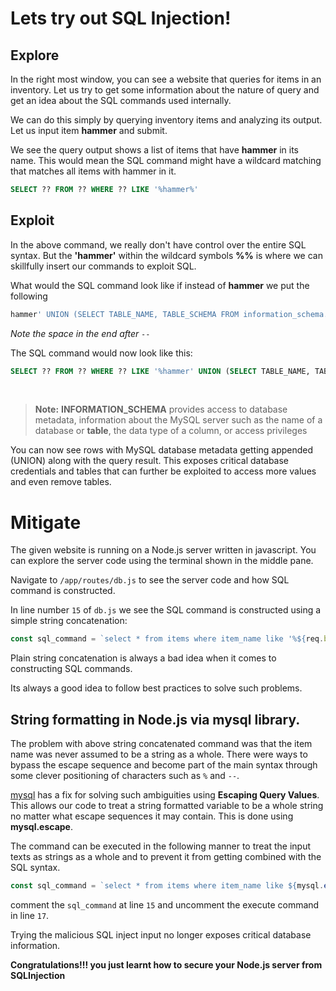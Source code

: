 # Lets try out SQL Injection!


## Explore

In the right most window, you can see a website that queries for items in an inventory. Let us try to get some information about the nature of query and get an idea about the SQL commands used internally. 

We can do this simply by querying inventory items and analyzing its output.  Let us input item **hammer** and submit.

We see the query output shows a list of items that have **hammer** in its name. This would mean the SQL command might have a wildcard matching that matches all items with hammer in it. 

```sql
SELECT ?? FROM ?? WHERE ?? LIKE '%hammer%'
```

## Exploit

In the above command, we really don't have control over the entire SQL syntax. But the **'hammer'** within the wildcard symbols **%%** is where we can skillfully insert our commands to exploit SQL. 

What would the SQL command look like if instead of **hammer** we put the following

```sql
hammer' UNION (SELECT TABLE_NAME, TABLE_SCHEMA FROM information_schema.tables);-- 
```

*Note the space in the end after `-- `*

The SQL command would now look like this:

```sql
SELECT ?? FROM ?? WHERE ?? LIKE '%hammer' UNION (SELECT TABLE_NAME, TABLE_SCHEMA FROM information_schema.tables);--%'
```
<br>

> **Note:** **INFORMATION_SCHEMA** provides access to database metadata, information about the MySQL server such as the name of a database or **table**, the data type of a column, or access privileges

You can now see rows with MySQL database metadata getting appended (UNION) along with the query result. This exposes critical database credentials and tables that can further be exploited to access more values and even remove tables.

# Mitigate

The given website is running on a Node.js server written in javascript. You can explore the server code using the terminal shown in the middle pane. 

Navigate to `/app/routes/db.js` to see the server code and how SQL command is constructed.

In line number `15` of `db.js` we see the SQL command is constructed using a simple string concatenation:

```js
const sql_command = `select * from items where item_name like '%${req.body.item}%';`;
```

Plain string concatenation is always a bad idea when it comes to constructing SQL commands.

Its always a good idea to follow best practices to solve such problems.

## String formatting in Node.js via mysql library.
The problem with above string concatenated command was that the item name was never assumed to be a string as a whole. There were ways to bypass the escape sequence and become part of the main syntax through some clever positioning of characters such as `%` and `--`. 

[mysql](https://github.com/mysqljs/mysql#escaping-query-values) has a fix for solving such ambiguities using **Escaping Query Values**. This allows our code to treat a string formatted variable to be a whole string no matter what escape sequences it may contain. This is done using **mysql.escape**. 

The command can be executed in the following manner to treat the input texts as strings as a whole and to prevent it from getting combined with the SQL syntax.

```js
const sql_command = `select * from items where item_name like ${mysql.escape('%' + req.body.item + '%')};`;
```

comment the `sql_command` at line `15` and uncomment the execute command in line `17`. 

Trying the malicious SQL inject input no longer exposes critical database information. 

<strong>Congratulations!!! you just learnt how to secure your Node.js server from SQLInjection</strong>